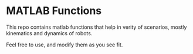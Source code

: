 # MATLAB Functions 
This repo contains matlab functions that help in verity of scenarios, mostly kinematics and dynamics of robots.

Feel free to use, and modify them as you see fit. 
